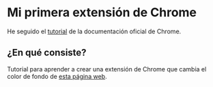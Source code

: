 # Mi primera extensión de Chrome

He seguido el [tutorial](https://developer.chrome.com/extensions/getstarted) de la documentación oficial de Chrome.

## ¿En qué consiste?

Tutorial para aprender a crear una extensión de Chrome que cambia el color de fondo de [esta página web](https://developer.chrome.com/extensions/getstarted).

